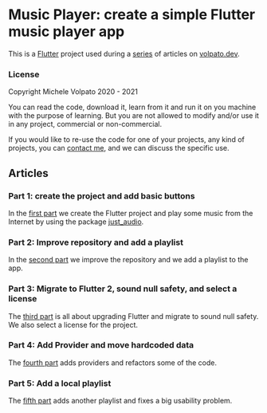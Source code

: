 # Music Player: create a simple Flutter music player app

This is a [Flutter](https://flutter.dev) project used during a [series](https://volpato.dev/posts/simple-flutter-music-player-app/) of articles
on [volpato.dev](https://volpato.dev).

### License
Copyright Michele Volpato 2020 - 2021

You can read the code, download 
it, learn from it and run it on you machine with the purpose of learning. 
But you are not allowed to modify and/or 
use it in any project, commercial or non-commercial.

If you would like to re-use the code for one of your projects, 
any kind of projects, you can [contact me](mailto:music-player-license@volpato.nl),
and we can discuss the specific use.

## Articles

### Part 1: create the project and add basic buttons

In the [first part](https://volpato.dev/posts/simple-flutter-music-player-app/) we 
create the Flutter project and play some music from the Internet by using 
the package [just_audio](https://pub.dev/packages/just_audio).

### Part 2: Improve repository and add a playlist

In the [second part](https://volpato.dev/posts/repository-management-and-add-playlist/)
we improve the repository and we add a playlist to the app.

### Part 3: Migrate to Flutter 2, sound null safety, and select a license

The [third part](https://volpato.dev/posts/update-flutter-2-null-safety-add-license/)
is all about upgrading Flutter and migrate to sound null safety. We also select a 
license for the project.

### Part 4: Add Provider and move hardcoded data

The [fourth part](https://volpato.dev/posts/flutter-full-app-4-add-provider-move-hardcoded-data/)
adds providers and refactors some of the code.

### Part 5: Add a local playlist

The [fifth part](https://volpato.dev/posts/flutter-full-app-5-add-a-local-playlist/)
adds another playlist and fixes a big usability problem.
